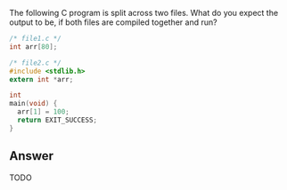 The following C program is split across two files.
What do you expect the output to be, if both files are compiled together and
run?
```C
/* file1.c */
int arr[80];

```
```C
/* file2.c */
#include <stdlib.h>
extern int *arr;

int
main(void) {
  arr[1] = 100;
  return EXIT_SUCCESS;
}
```

## Answer
TODO
